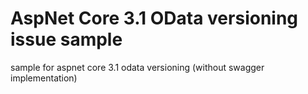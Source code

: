 # AspNet Core 3.1 OData versioning issue sample
sample for aspnet core 3.1 odata versioning (without swagger implementation) 
